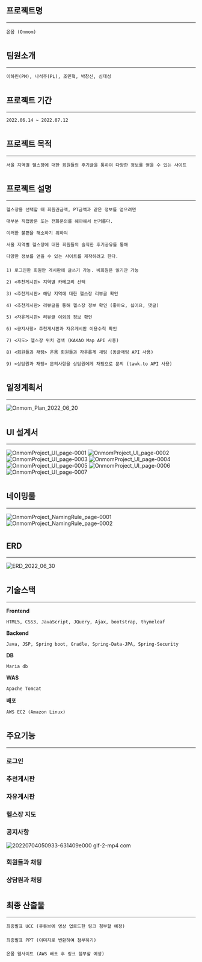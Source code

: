 
## 프로젝트명 
***
    온몸 (Onmom)
#
## 팀원소개
***
    이하린(PM), 나석주(PL), 조민혁, 박창신, 심대성
#
## 프로젝트 기간
***
    2022.06.14 ~ 2022.07.12
#
## 프로젝트 목적
***
    서울 지역별 헬스장에 대한 회원들의 후기글을 통하여 다양한 정보를 얻을 수 있는 사이트
#
## 프로젝트 설명
***
    헬스장을 선택할 때 회원권금액, PT금액과 같은 정보를 얻으려면

    대부분 직접방문 또는 전화문의를 해야해서 번거롭다.

    이러한 불편을 해소하기 위하여

    서울 지역별 헬스장에 대한 회원들의 솔직한 후기공유를 통해

    다양한 정보를 얻을 수 있는 사이트를 제작하려고 한다.

####

    1) 로그인한 회원만 게시판에 글쓰기 가능. 비회원은 읽기만 가능

    2) <추천게시판> 지역별 카테고리 선택 

    3) <추천게시판> 해당 지역에 대한 헬스장 리뷰글 확인

    4) <추천게시판> 리뷰글을 통해 헬스장 정보 확인 (좋아요, 싫어요, 댓글)

    5) <자유게시판> 리뷰글 이외의 정보 확인 

    6) <공지사항> 추천게시판과 자유게시판 이용수칙 확인

    7) <지도> 헬스장 위치 검색 (KAKAO Map API 사용)

    8) <회원들과 채팅> 온몸 회원들과 자유롭게 채팅 (동글채팅 API 사용)

    9) <상담원과 채팅> 문의사항을 상담원에게 채팅으로 문의 (tawk.to API 사용)
#
## 일정계획서
***
![Onmom_Plan_2022_06_20](https://user-images.githubusercontent.com/86524081/176813061-1e41b298-d0df-479c-a78c-0f4ad3dc0825.jpg)
#
## UI 설계서
***
![OnmomProject_UI_page-0001](https://user-images.githubusercontent.com/86524081/176625305-48865b34-c471-4d53-8203-7cb1b67bbdae.jpg)
![OnmomProject_UI_page-0002](https://user-images.githubusercontent.com/86524081/176625317-0ad8bf8d-25dc-430a-86b7-fe1b24cf4cde.jpg)
![OnmomProject_UI_page-0003](https://user-images.githubusercontent.com/86524081/176625319-986c2c67-f9b0-4d55-b92e-0401cff8688c.jpg)
![OnmomProject_UI_page-0004](https://user-images.githubusercontent.com/86524081/176625322-10142ab4-6afa-4307-a647-73df8a139c9c.jpg)
![OnmomProject_UI_page-0005](https://user-images.githubusercontent.com/86524081/176625325-1efcd610-1f7d-4b7f-acb5-72cabb297bc2.jpg)
![OnmomProject_UI_page-0006](https://user-images.githubusercontent.com/86524081/176625328-7d3c7031-8be3-4378-9a3e-d2614276cc7e.jpg)
![OnmomProject_UI_page-0007](https://user-images.githubusercontent.com/86524081/176625330-ddfa74c1-2d8f-43d9-ac09-ac724608723e.jpg)
#
## 네이밍룰
***
![OnmomProject_NamingRule_page-0001](https://user-images.githubusercontent.com/86524081/176625129-8e9c07fc-69ee-43a3-94d3-bd82d41f52ba.jpg)
![OnmomProject_NamingRule_page-0002](https://user-images.githubusercontent.com/86524081/176625133-b154089f-59e4-4488-bde1-f74863ac76ca.jpg)
#
## ERD
***
![ERD_2022_06_30](https://user-images.githubusercontent.com/86524081/176608037-daf77596-b035-49d8-8cc6-5d75cbcfd5be.png)
#
## 기술스택
***
**Frontend**

    HTML5, CSS3, JavaScript, JQuery, Ajax, bootstrap, thymeleaf

**Backend**

    Java, JSP, Spring boot, Gradle, Spring-Data-JPA, Spring-Security

**DB**

    Maria db

**WAS**
    
    Apache Tomcat

**배포**

    AWS EC2 (Amazon Linux)
#
## 주요기능
***
### 로그인


### 추천게시판


### 자유게시판


### 헬스장 지도


### 공지사항
![20220704050933-631409e000 gif-2-mp4 com](https://user-images.githubusercontent.com/86524081/177069540-162ffa6e-ba76-42a8-b652-8e8a40c41ad4.gif)

### 회원들과 채팅


### 상담원과 채팅



#
## 최종 산출물
***
    최종발표 UCC (유튜브에 영상 업로드한 링크 첨부할 예정)
####
    최종발표 PPT (이미지로 변환하여 첨부하기)
####
    온몸 웹사이트 (AWS 배포 후 링크 첨부할 예정)



